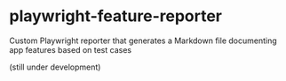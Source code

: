 # playwright-feature-reporter
Custom Playwright reporter that generates a Markdown file documenting app features based on test cases

(still under development)